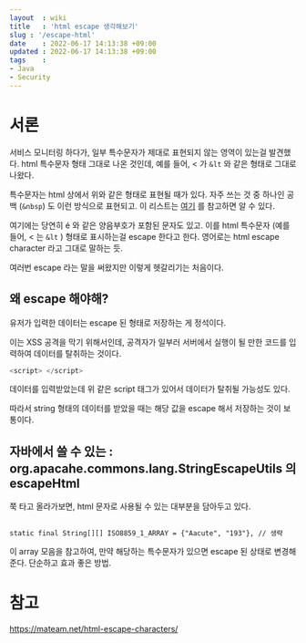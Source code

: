 ```yaml
---
layout  : wiki
title   : 'html escape 생각해보기' 
slug : '/escape-html'
date    : 2022-06-17 14:13:38 +09:00
updated : 2022-06-17 14:13:38 +09:00
tags    : 
- Java
- Security
---
```



# 서론 
서비스 모니터링 하다가, 일부 특수문자가 제대로 표현되지 않는 영역이 있는걸 발견했다. html 특수문자 형태 그대로 나온 것인데,  예를 들어, < 가  `&lt`  와 같은 형태로 그대로 나왔다. 

특수문자는 html 상에서 위와 같은 형태로 표현될 때가 있다.
자주 쓰는 것 중 하나인 공백 (`&nbsp`) 도 이런 방식으로  표현되고. 
이 리스트는 [여기](https://mateam.net/html-escape-characters/) 를 참고하면 알 수 있다.


여기에는 당연히 é 와 같은 양음부호가 포함된 문자도 있고. 
이를 html 특수문자 (예를 들어, < 는 `&lt` ) 형태로 표시하는걸 escape 한다고 한다. 
영어로는 html escape character 라고 그대로 말하는 듯.

여러번 escape 라는 말을 써왔지만 이렇게 헷갈리기는 처음이다.


## 왜 escape 해야해?
유저가 입력한 데이터는 escape 된 형태로 저장하는 게 정석이다. 

이는 XSS 공격을 막기 위해서인데,
공격자가 일부러 서버에서 실행이 될 만한 코드를 입력하여 데이터를 탈취하는 것이다. 
```js
<script> </script>

```

데이터를 입력받았는데 위 같은 script 태그가 있어서 데이터가 탈취될 가능성도 있다. 

따라서 string 형태의 데이터를 받았을 때는 해당 값을 escape 해서 저장하는 것이 보통이다. 



## 자바에서 쓸 수 있는 : org.apacahe.commons.lang.StringEscapeUtils 의 escapeHtml


쭉 타고 올라가보면, html 문자로 사용될 수 있는 대부분을 담아두고 있다. 

```java:title=Entities.class

static final String[][] ISO8859_1_ARRAY = {"Aacute", "193"}, // 생략
```

이 array 모음을 참고하여, 만약 해당하는 특수문자가 있으면 escape 된 상태로 변경해준다.
단순하고 효과 좋은 방법. 


# 참고 

https://mateam.net/html-escape-characters/
